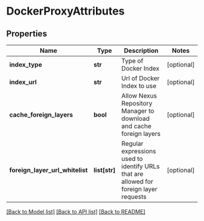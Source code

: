 # DockerProxyAttributes

## Properties

| Name                            | Type          | Description                                                                           | Notes      |
| ------------------------------- | ------------- | ------------------------------------------------------------------------------------- | ---------- |
| **index_type**                  | **str**       | Type of Docker Index                                                                  | [optional] |
| **index_url**                   | **str**       | Url of Docker Index to use                                                            | [optional] |
| **cache_foreign_layers**        | **bool**      | Allow Nexus Repository Manager to download and cache foreign layers                   | [optional] |
| **foreign_layer_url_whitelist** | **list[str]** | Regular expressions used to identify URLs that are allowed for foreign layer requests | [optional] |

[[Back to Model list]](../README.md#documentation-for-models) [[Back to API list]](../README.md#documentation-for-api-endpoints) [[Back to README]](../README.md)

